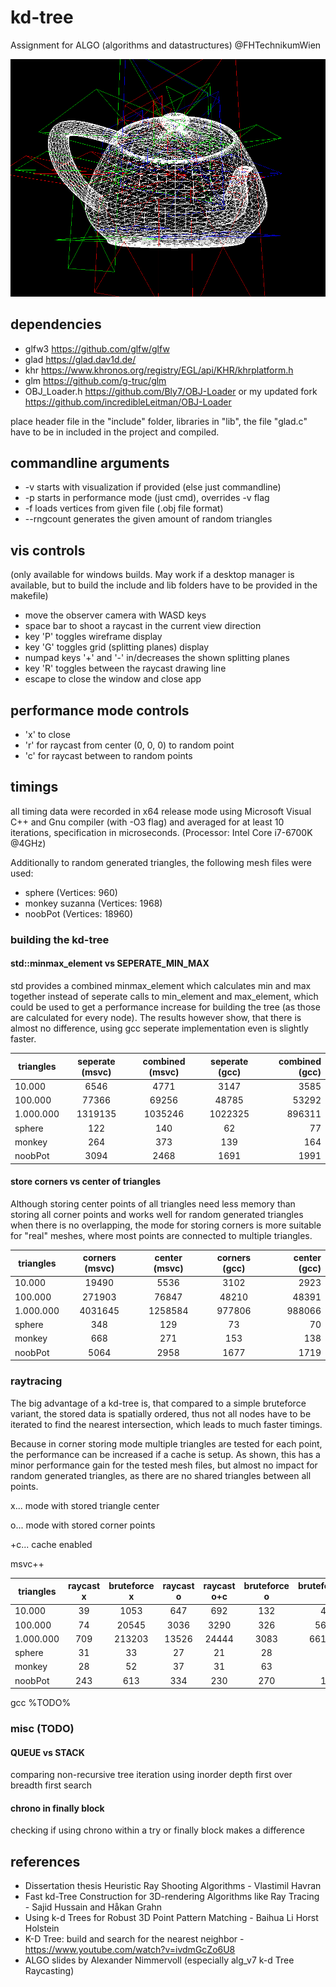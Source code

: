 # kd-tree
Assignment for ALGO (algorithms and datastructures) @FHTechnikumWien

![Screenshot](teapot.png?raw=true "noobpot")

## dependencies

- glfw3 https://github.com/glfw/glfw
- glad https://glad.dav1d.de/
- khr https://www.khronos.org/registry/EGL/api/KHR/khrplatform.h
- glm https://github.com/g-truc/glm
- OBJ_Loader.h https://github.com/Bly7/OBJ-Loader or my updated fork https://github.com/incredibleLeitman/OBJ-Loader

place header file in the "include" folder, libraries in "lib", the file "glad.c" have to be in included in the project and compiled.

## commandline arguments

- -v                    starts with visualization if provided (else just commandline)
- -p                    starts in performance mode (just cmd), overrides -v flag
- -f <file>             loads vertices from given file (.obj file format)
- --rngcount <count>    generates the given amount of random triangles

## vis controls

(only available for windows builds. May work if a desktop manager is available, but to build the include and lib folders have to be provided in the makefile)

- move the observer camera with WASD keys
- space bar to shoot a raycast in the current view direction
- key 'P' toggles wireframe display
- key 'G' toggles grid (splitting planes) display
- numpad keys '+' and '-' in/decreases the shown splitting planes
- key 'R' toggles between the raycast drawing line
- escape to close the window and close app

## performance mode controls

- 'x' to close
- 'r' for raycast from center (0, 0, 0) to random point
- 'c' for raycast between to random points

## timings

all timing data were recorded in x64 release mode using Microsoft Visual C++ and Gnu compiler (with -O3 flag) and averaged for at least 10 iterations, specification in microseconds. (Processor: Intel Core i7-6700K @4GHz)

Additionally to random generated triangles, the following mesh files were used:
- sphere (Vertices: 960)
- monkey suzanna (Vertices: 1968)
- noobPot (Vertices: 18960)

### building the kd-tree

#### std::minmax_element vs SEPERATE_MIN_MAX

std provides a combined minmax_element which calculates min and max together instead of seperate calls to min_element and max_element, which could be used to get a performance increase for building the tree (as those are calculated for every node). The results however show, that there is almost no difference, using gcc seperate implementation even is slightly faster.


| triangles        | seperate (msvc)       | combined (msvc)          | seperate (gcc)       | combined (gcc)          |
| ------------- |:-------------:|:-----:|:-------------:| -----:|
|    10.000      |    6546 |    4771 | 3147 | 3585 |
|   100.000      |   77366 |   69256 | 48785 | 53292 |
| 1.000.000      | 1319135 | 1035246 | 1022325 | 896311 |
| sphere         |     122 |     140 | 62 | 77 |
| monkey         |     264 |     373 | 139 | 164 |
| noobPot        |    3094 |    2468 | 1691 | 1991 |

#### store corners vs center of triangles

Although storing center points of all triangles need less memory than storing all corner points and works well for random generated triangles when there is no overlapping, the mode for storing corners is more suitable for "real" meshes, where most points are connected to multiple triangles.

| triangles        | corners (msvc)       | center (msvc)          | corners (gcc)       | center (gcc)          |
| ------------- |:-------------:|:-----:|:-------------:| -----:|
|    10.000      | 19490 | 5536 | 3102 | 2923 |
|   100.000      | 271903 | 76847 | 48210 | 48391 |
| 1.000.000      | 4031645 | 1258584 | 977806 | 988066 |
| sphere         | 348 | 129 | 73 | 70 |
| monkey         | 668 | 271 | 153 | 138 |
| noobPot        | 5064 | 2958 | 1677 | 1719 |

### raytracing

The big advantage of a kd-tree is, that compared to a simple bruteforce variant, the stored data is spatially ordered, thus not all nodes have to be iterated to find the nearest intersection, which leads to much faster timings.

Because in corner storing mode multiple triangles are tested for each point, the performance can be increased if a cache is setup.
As shown, this has a minor performance gain for the tested mesh files, but almost no impact for random generated triangles, as there are no shared triangles between all points.

x...  mode with stored triangle center

o...  mode with stored corner points

+c... cache enabled


msvc++

| triangles        | raycast x       | bruteforce x          | raycast o       | raycast o+c       | bruteforce o          | bruteforce o+c           |
| ------------- |:-------------:|:-----:|:-----:|:-----:|:-------------:| -----:|
|    10.000      | 39 | 1053 | 647 | 692 | 132 | 4184 |
|   100.000      | 74 | 20545 | 3036| 3290 | 326 | 56003 |
| 1.000.000      | 709 | 213203| 13526| 24444 | 3083 | 661706 |
| sphere         | 31 | 33 | 27 | 21 | 28 | 72 |
| monkey         | 28 | 52 | 37 | 31 | 63 | 153 |
| noobPot        | 243 | 613 | 334 | 230 | 270 | 1064|

gcc
%TODO%


### misc (TODO)

#### QUEUE vs STACK

comparing non-recursive tree iteration using inorder depth first over breadth first search

#### chrono in finally block

checking if using chrono within a try or finally block makes a difference


## references

- Dissertation thesis Heuristic Ray Shooting Algorithms - Vlastimil Havran
- Fast kd-Tree Construction for 3D-rendering Algorithms like Ray Tracing - Sajid Hussain and Håkan Grahn 
- Using k-d Trees for Robust 3D Point Pattern Matching - Baihua Li Horst Holstein
- K-D Tree: build and search for the nearest neighbor - https://www.youtube.com/watch?v=ivdmGcZo6U8
- ALGO slides by Alexander Nimmervoll (especially alg_v7 k-d Tree Raycasting)
